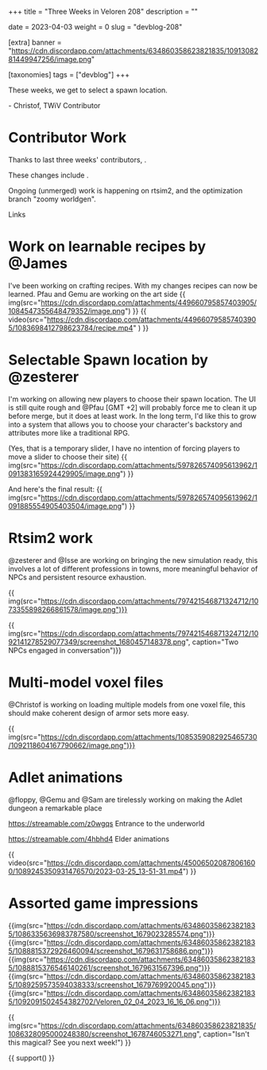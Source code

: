 +++
title = "Three Weeks in Veloren 208"
description = ""

date = 2023-04-03
weight = 0
slug = "devblog-208"

[extra]
banner = "https://cdn.discordapp.com/attachments/634860358623821835/1091308281449947256/image.png"

[taxonomies]
tags = ["devblog"]
+++

These weeks, we get to select a spawn location.

\- Christof, TWiV Contributor

# Contributor Work

Thanks to last three weeks' contributors, .

These changes include .

Ongoing (unmerged) work is happening on rtsim2, and the optimization branch "zoomy worldgen".

Links

# Work on learnable recipes by @James

I've been working on crafting recipes. With my changes recipes can now be learned. Pfau and Gemu are working on the art side
{{ img(src="https://cdn.discordapp.com/attachments/449660795857403905/1084547355648479352/image.png") }}
{{ video(src="https://cdn.discordapp.com/attachments/449660795857403905/1083698412798623784/recipe.mp4" ) }}

# Selectable Spawn location by @zesterer

I'm working on allowing new players to choose their spawn location. The UI is still quite rough and @Pfau [GMT +2] will probably force me to clean it up before merge, but it does at least work. In the long term, I'd like this to grow into a system that allows you to choose your character's backstory and attributes more like a traditional RPG.

(Yes, that is a temporary slider, I have no intention of forcing players to move a slider to choose their site) 
{{ img(src="https://cdn.discordapp.com/attachments/597826574095613962/1091383165924429905/image.png") }}

And here's the final result:
{{ img(src="https://cdn.discordapp.com/attachments/597826574095613962/1091885554905403504/image.png") }}

# Rtsim2 work

@zesterer and @Isse are working on bringing the new simulation ready, this involves a lot of different professions in towns, more meaningful behavior of NPCs and persistent resource exhaustion.

{{ img(src="https://cdn.discordapp.com/attachments/797421546871324712/1073355898266861578/image.png")}}

{{ img(src="https://cdn.discordapp.com/attachments/797421546871324712/1092141278529077349/screenshot_1680457148378.png", caption="Two NPCs engaged in conversation")}}


# Multi-model voxel files

@Christof is working on loading multiple models from one voxel file, this should make coherent design of armor sets more easy.

{{ img(src="https://cdn.discordapp.com/attachments/1085359082925465730/1092118604167790662/image.png")}}

# Adlet animations

@floppy, @Gemu and @Sam are tirelessly working on making the Adlet dungeon a remarkable place

https://streamable.com/z0wgqs Entrance to the underworld

https://streamable.com/4hbhd4 Elder animations

{{ video(src="https://cdn.discordapp.com/attachments/450065020878061600/1089245350931476570/2023-03-25_13-51-31.mp4") }}

# Assorted game impressions


{{img(src="https://cdn.discordapp.com/attachments/634860358623821835/1086335636983787580/screenshot_1679023285574.png")}}
{{img(src="https://cdn.discordapp.com/attachments/634860358623821835/1088815372926460094/screenshot_1679631758686.png")}}
{{img(src="https://cdn.discordapp.com/attachments/634860358623821835/1088815376546140261/screenshot_1679631567396.png")}}
{{img(src="https://cdn.discordapp.com/attachments/634860358623821835/1089259573594038333/screenshot_1679769920045.png")}}
{{img(src="https://cdn.discordapp.com/attachments/634860358623821835/1092091502454382702/Veloren_02_04_2023_16_16_06.png")}}

{{
    img(src="https://cdn.discordapp.com/attachments/634860358623821835/1086328095000248380/screenshot_1678746053271.png",
    caption="Isn't this magical? See you next week!")
}}

{{ support() }}
